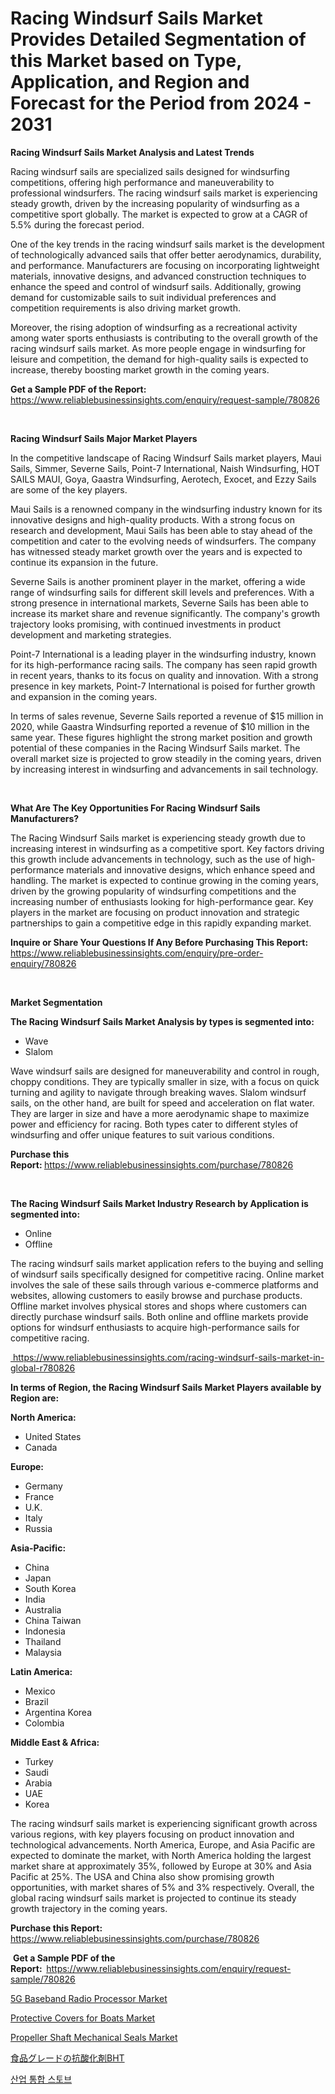 <p><h1>Racing Windsurf Sails Market Provides Detailed Segmentation of this Market based on Type, Application, and Region and Forecast for the Period from 2024 - 2031</h1></p><p><strong>Racing Windsurf Sails Market Analysis and Latest Trends</strong></p>
<p><p>Racing windsurf sails are specialized sails designed for windsurfing competitions, offering high performance and maneuverability to professional windsurfers. The racing windsurf sails market is experiencing steady growth, driven by the increasing popularity of windsurfing as a competitive sport globally. The market is expected to grow at a CAGR of 5.5% during the forecast period.</p><p>One of the key trends in the racing windsurf sails market is the development of technologically advanced sails that offer better aerodynamics, durability, and performance. Manufacturers are focusing on incorporating lightweight materials, innovative designs, and advanced construction techniques to enhance the speed and control of windsurf sails. Additionally, growing demand for customizable sails to suit individual preferences and competition requirements is also driving market growth.</p><p>Moreover, the rising adoption of windsurfing as a recreational activity among water sports enthusiasts is contributing to the overall growth of the racing windsurf sails market. As more people engage in windsurfing for leisure and competition, the demand for high-quality sails is expected to increase, thereby boosting market growth in the coming years.</p></p>
<p><strong>Get a Sample PDF of the Report:&nbsp;</strong> <a href="https://www.reliablebusinessinsights.com/enquiry/request-sample/780826">https://www.reliablebusinessinsights.com/enquiry/request-sample/780826</a></p>
<p>&nbsp;</p>
<p><strong>Racing Windsurf Sails Major Market Players</strong></p>
<p><p>In the competitive landscape of Racing Windsurf Sails market players, Maui Sails, Simmer, Severne Sails, Point-7 International, Naish Windsurfing, HOT SAILS MAUI, Goya, Gaastra Windsurfing, Aerotech, Exocet, and Ezzy Sails are some of the key players. </p><p>Maui Sails is a renowned company in the windsurfing industry known for its innovative designs and high-quality products. With a strong focus on research and development, Maui Sails has been able to stay ahead of the competition and cater to the evolving needs of windsurfers. The company has witnessed steady market growth over the years and is expected to continue its expansion in the future.</p><p>Severne Sails is another prominent player in the market, offering a wide range of windsurfing sails for different skill levels and preferences. With a strong presence in international markets, Severne Sails has been able to increase its market share and revenue significantly. The company's growth trajectory looks promising, with continued investments in product development and marketing strategies.</p><p>Point-7 International is a leading player in the windsurfing industry, known for its high-performance racing sails. The company has seen rapid growth in recent years, thanks to its focus on quality and innovation. With a strong presence in key markets, Point-7 International is poised for further growth and expansion in the coming years.</p><p>In terms of sales revenue, Severne Sails reported a revenue of $15 million in 2020, while Gaastra Windsurfing reported a revenue of $10 million in the same year. These figures highlight the strong market position and growth potential of these companies in the Racing Windsurf Sails market. The overall market size is projected to grow steadily in the coming years, driven by increasing interest in windsurfing and advancements in sail technology.</p></p>
<p>&nbsp;</p>
<p><strong>What Are The Key Opportunities For Racing Windsurf Sails Manufacturers?</strong></p>
<p><p>The Racing Windsurf Sails market is experiencing steady growth due to increasing interest in windsurfing as a competitive sport. Key factors driving this growth include advancements in technology, such as the use of high-performance materials and innovative designs, which enhance speed and handling. The market is expected to continue growing in the coming years, driven by the growing popularity of windsurfing competitions and the increasing number of enthusiasts looking for high-performance gear. Key players in the market are focusing on product innovation and strategic partnerships to gain a competitive edge in this rapidly expanding market.</p></p>
<p><strong>Inquire or Share Your Questions If Any Before Purchasing This Report:</strong> <a href="https://www.reliablebusinessinsights.com/enquiry/pre-order-enquiry/780826">https://www.reliablebusinessinsights.com/enquiry/pre-order-enquiry/780826</a></p>
<p>&nbsp;</p>
<p><strong>Market Segmentation</strong></p>
<p><strong>The Racing Windsurf Sails Market Analysis by types is segmented into:</strong></p>
<p><ul><li>Wave</li><li>Slalom</li></ul></p>
<p><p>Wave windsurf sails are designed for maneuverability and control in rough, choppy conditions. They are typically smaller in size, with a focus on quick turning and agility to navigate through breaking waves. Slalom windsurf sails, on the other hand, are built for speed and acceleration on flat water. They are larger in size and have a more aerodynamic shape to maximize power and efficiency for racing. Both types cater to different styles of windsurfing and offer unique features to suit various conditions.</p></p>
<p><strong>Purchase this Report:&nbsp;</strong><a href="https://www.reliablebusinessinsights.com/purchase/780826">https://www.reliablebusinessinsights.com/purchase/780826</a></p>
<p>&nbsp;</p>
<p><strong>The Racing Windsurf Sails Market Industry Research by Application is segmented into:</strong></p>
<p><ul><li>Online</li><li>Offline</li></ul></p>
<p><p>The racing windsurf sails market application refers to the buying and selling of windsurf sails specifically designed for competitive racing. Online market involves the sale of these sails through various e-commerce platforms and websites, allowing customers to easily browse and purchase products. Offline market involves physical stores and shops where customers can directly purchase windsurf sails. Both online and offline markets provide options for windsurf enthusiasts to acquire high-performance sails for competitive racing.</p></p>
<p><a href="https://www.reliablebusinessinsights.com/racing-windsurf-sails-market-in-global-r780826">&nbsp;https://www.reliablebusinessinsights.com/racing-windsurf-sails-market-in-global-r780826</a></p>
<p><strong>In terms of Region, the Racing Windsurf Sails Market Players available by Region are:</strong></p>
<p>
    <p> <strong> North America: </strong>
        <ul>
            <li>United States</li>
            <li>Canada</li>
        </ul>
        </p> 
    <p> <strong> Europe: </strong>
        <ul>
            <li>Germany</li>
            <li>France</li>
            <li>U.K.</li>
            <li>Italy</li>
            <li>Russia</li>
        </ul>
        </p> 
    <p> <strong> Asia-Pacific: </strong>
        <ul>
            <li>China</li>
            <li>Japan</li>
            <li>South Korea</li>
            <li>India</li>
            <li>Australia</li>
            <li>China Taiwan</li>
            <li>Indonesia</li>
            <li>Thailand</li>
            <li>Malaysia</li>
        </ul>
        </p> 
    <p> <strong> Latin America: </strong>
        <ul>
            <li>Mexico</li>
            <li>Brazil</li>
            <li>Argentina Korea</li>
            <li>Colombia</li>
        </ul>
        </p> 
    <p> <strong> Middle East & Africa: </strong>
        <ul>
            <li>Turkey</li>
            <li>Saudi</li>
            <li>Arabia</li>
            <li>UAE</li>
            <li>Korea</li>
        </ul>
    </p>
    </p>
<p><p>The racing windsurf sails market is experiencing significant growth across various regions, with key players focusing on product innovation and technological advancements. North America, Europe, and Asia Pacific are expected to dominate the market, with North America holding the largest market share at approximately 35%, followed by Europe at 30% and Asia Pacific at 25%. The USA and China also show promising growth opportunities, with market shares of 5% and 3% respectively. Overall, the global racing windsurf sails market is projected to continue its steady growth trajectory in the coming years.</p></p>
<p><strong>Purchase this Report: </strong><a href="https://www.reliablebusinessinsights.com/purchase/780826">https://www.reliablebusinessinsights.com/purchase/780826</a></p>
<p>&nbsp;<strong>Get a Sample PDF of the Report:&nbsp;&nbsp;</strong><a href="https://www.reliablebusinessinsights.com/enquiry/request-sample/780826">https://www.reliablebusinessinsights.com/enquiry/request-sample/780826</a></p>
<p><strong></strong></p>
<p><p><a href="https://issuu.com/reportprime-2/docs/5g-baseband-radio-processor-market-size-2030.pptx">5G Baseband Radio Processor Market</a></p><p><a href="https://github.com/MaraKoelpin2023/Market-Research-Report-List-1/blob/main/protective-covers-for-boats-market.md">Protective Covers for Boats Market</a></p><p><a href="https://github.com/maudAbbott7/Market-Research-Report-List-1/blob/main/propeller-shaft-mechanical-seals-market.md">Propeller Shaft Mechanical Seals Market</a></p><p><a href="https://github.com/xtkhtofdt934839/Market-Research-Report-List-2/blob/main/6637476110504.md">食品グレードの抗酸化剤BHT</a></p><p><a href="https://github.com/FelipeGrrady654556/Market-Research-Report-List-2/blob/main/5079828105255.md">산업 통합 스토브</a></p></p>